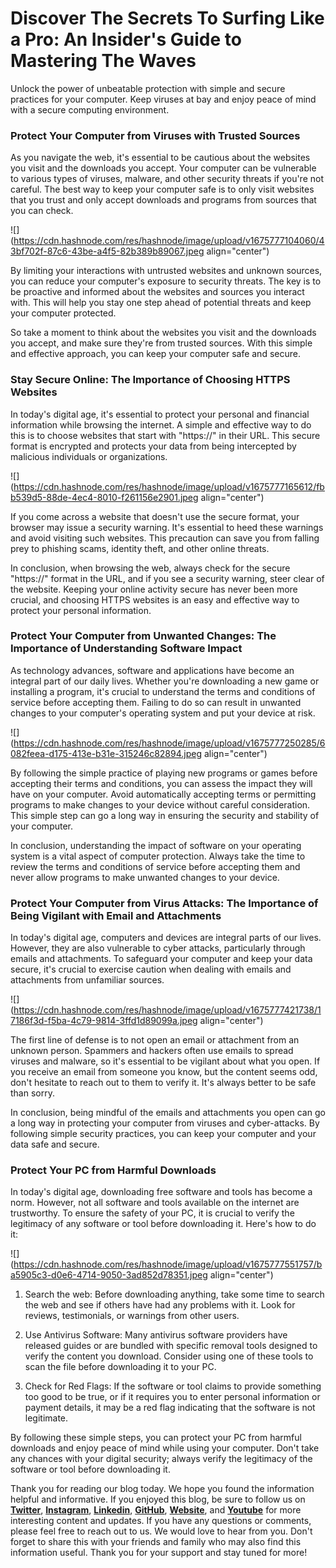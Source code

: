 # Discover The Secrets To Surfing Like a Pro: An Insider's Guide to Mastering The Waves

Unlock the power of unbeatable protection with simple and secure practices for your computer. Keep viruses at bay and enjoy peace of mind with a secure computing environment.

### **Protect Your Computer from Viruses with Trusted Sources**

As you navigate the web, it's essential to be cautious about the websites you visit and the downloads you accept. Your computer can be vulnerable to various types of viruses, malware, and other security threats if you're not careful. The best way to keep your computer safe is to only visit websites that you trust and only accept downloads and programs from sources that you can check.

![](https://cdn.hashnode.com/res/hashnode/image/upload/v1675777104060/43bf702f-87c6-43be-a4f5-82b389b89067.jpeg align="center")

By limiting your interactions with untrusted websites and unknown sources, you can reduce your computer's exposure to security threats. The key is to be proactive and informed about the websites and sources you interact with. This will help you stay one step ahead of potential threats and keep your computer protected.

So take a moment to think about the websites you visit and the downloads you accept, and make sure they're from trusted sources. With this simple and effective approach, you can keep your computer safe and secure.

### **Stay Secure Online: The Importance of Choosing HTTPS Websites**

In today's digital age, it's essential to protect your personal and financial information while browsing the internet. A simple and effective way to do this is to choose websites that start with "https://" in their URL. This secure format is encrypted and protects your data from being intercepted by malicious individuals or organizations.

![](https://cdn.hashnode.com/res/hashnode/image/upload/v1675777165612/fbb539d5-88de-4ec4-8010-f261156e2901.jpeg align="center")

If you come across a website that doesn't use the secure format, your browser may issue a security warning. It's essential to heed these warnings and avoid visiting such websites. This precaution can save you from falling prey to phishing scams, identity theft, and other online threats.

In conclusion, when browsing the web, always check for the secure "https://" format in the URL, and if you see a security warning, steer clear of the website. Keeping your online activity secure has never been more crucial, and choosing HTTPS websites is an easy and effective way to protect your personal information.

### **Protect Your Computer from Unwanted Changes: The Importance of Understanding Software Impact**

As technology advances, software and applications have become an integral part of our daily lives. Whether you're downloading a new game or installing a program, it's crucial to understand the terms and conditions of service before accepting them. Failing to do so can result in unwanted changes to your computer's operating system and put your device at risk.

![](https://cdn.hashnode.com/res/hashnode/image/upload/v1675777250285/6082feea-d175-413e-b31e-315246c82894.jpeg align="center")

By following the simple practice of playing new programs or games before accepting their terms and conditions, you can assess the impact they will have on your computer. Avoid automatically accepting terms or permitting programs to make changes to your device without careful consideration. This simple step can go a long way in ensuring the security and stability of your computer.

In conclusion, understanding the impact of software on your operating system is a vital aspect of computer protection. Always take the time to review the terms and conditions of service before accepting them and never allow programs to make unwanted changes to your device.

### **Protect Your Computer from Virus Attacks: The Importance of Being Vigilant with Email and Attachments**

In today's digital age, computers and devices are integral parts of our lives. However, they are also vulnerable to cyber attacks, particularly through emails and attachments. To safeguard your computer and keep your data secure, it's crucial to exercise caution when dealing with emails and attachments from unfamiliar sources.

![](https://cdn.hashnode.com/res/hashnode/image/upload/v1675777421738/17186f3d-f5ba-4c79-9814-3ffd1d89099a.jpeg align="center")

The first line of defense is to not open an email or attachment from an unknown person. Spammers and hackers often use emails to spread viruses and malware, so it's essential to be vigilant about what you open. If you receive an email from someone you know, but the content seems odd, don't hesitate to reach out to them to verify it. It's always better to be safe than sorry.

In conclusion, being mindful of the emails and attachments you open can go a long way in protecting your computer from viruses and cyber-attacks. By following simple security practices, you can keep your computer and your data safe and secure.

### **Protect Your PC from Harmful Downloads**

In today's digital age, downloading free software and tools has become a norm. However, not all software and tools available on the internet are trustworthy. To ensure the safety of your PC, it is crucial to verify the legitimacy of any software or tool before downloading it. Here's how to do it:

![](https://cdn.hashnode.com/res/hashnode/image/upload/v1675777551757/ba5905c3-d0e6-4714-9050-3ad852d78351.jpeg align="center")

1. Search the web: Before downloading anything, take some time to search the web and see if others have had any problems with it. Look for reviews, testimonials, or warnings from other users.
    
2. Use Antivirus Software: Many antivirus software providers have released guides or are bundled with specific removal tools designed to verify the content you download. Consider using one of these tools to scan the file before downloading it to your PC.
    
3. Check for Red Flags: If the software or tool claims to provide something too good to be true, or if it requires you to enter personal information or payment details, it may be a red flag indicating that the software is not legitimate.
    

By following these simple steps, you can protect your PC from harmful downloads and enjoy peace of mind while using your computer. Don't take any chances with your digital security; always verify the legitimacy of the software or tool before downloading it.

Thank you for reading our blog today. We hope you found the information helpful and informative. If you enjoyed this blog, be sure to follow us on [**Twitter**](https://twitter.com/areyysharma), [**Instagram**](https://www.instagram.com/official_cyber_hub/), [**Linkedin**](https://www.linkedin.com/in/technical-human/), [**GitHub**](https://github.com/pushkarsharma23), [**Website**](https://officialcyberhub.wixsite.com/cyberhub), and [**Youtube**](https://www.youtube.com/@OfficialCyberHub) for more interesting content and updates. If you have any questions or comments, please feel free to reach out to us. We would love to hear from you. Don't forget to share this with your friends and family who may also find this information useful. Thank you for your support and stay tuned for more!